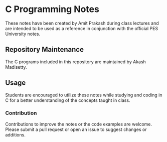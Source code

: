 # C Programming Notes

These notes have been created by Amit Prakash during class lectures and are intended to be used as a reference in conjunction with the official PES University notes.

## Repository Maintenance

The C programs included in this repository are maintained by Akash Madisetty.

## Usage

Students are encouraged to utilize these notes while studying and coding in C for a better understanding of the concepts taught in class.

### Contribution

Contributions to improve the notes or the code examples are welcome. Please submit a pull request or open an issue to suggest changes or additions.
